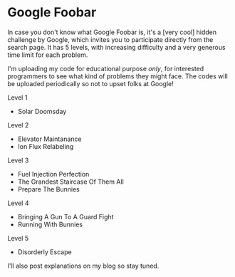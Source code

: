 # Google Foobar

In case you don't know what Google Foobar is, it's a [very cool] hidden challenge by Google, which invites you to participate directly from the search page. It has 5 levels, with increasing difficulty and a very generous time limit for each problem. 

I'm uploading my code for educational purpose *only*, for interested programmers to see what kind of problems they might face. The codes will be uploaded periodically so not to upset folks at Google!

Level 1
* Solar Doomsday

Level 2
* Elevator Maintanance
* Ion Flux Relabeling

Level 3
* Fuel Injection Perfection
* The Grandest Staircase Of Them All
* Prepare The Bunnies

Level 4
* Bringing A Gun To A Guard Fight
* Running With Bunnies

Level 5
* Disorderly Escape


I'll also post explanations on my blog so stay tuned.
